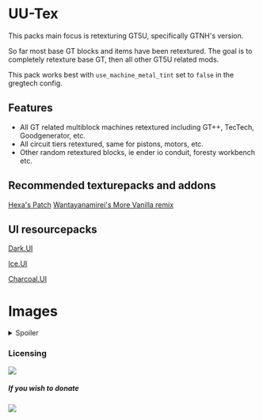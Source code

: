 # UU-Tex 
This packs main focus is retexturing GT5U, specifically GTNH's version.

So far most base GT blocks and items have been retextured. The goal is to completely retexture base GT, then all other GT5U related mods.

This pack works best with `use_machine_metal_tint` set to `false` in the gregtech config.


## Features

- All GT related multiblock machines retextured including GT++, TecTech, Goodgenerator, etc.
- All circuit tiers retextured, same for pistons, motors, etc.
- Other random retextured blocks, ie ender io conduit, foresty workbench etc.


## Recommended texturepacks and addons
[Hexa's Patch](https://github.com/Hexakosioihexekontahexa/UU-Tex/releases)
[Wantayanamirei's More Vanilla remix](https://github.com/wantayanamirei/MVUU-T)

## UI resourcepacks
[Dark.UI](https://github.com/Jimbno/Dark.UI)

[Ice.UI](https://github.com/Jimbno/Ice.UI)

[Charcoal.UI](https://github.com/Jimbno/Charcoal.UI)




# Images

<details>
  <summary>Spoiler</summary>

  
  
  
  # Multi block machines
  
  <summary>GT Multies (not all pictured)</summary>
  <img src="https://imgur.com/hscFsPK.png" />
  
  <summary>Active turbine animation</summary>
  <img src="https://imgur.com/flCDflq.gif" />
  
  <summary>EBF coils</summary>
  <img src="https://imgur.com/fvozCX8.gif" />
  
  <summary>Normal fusion</summary>
  <img src="https://imgur.com/x8gX0cl.gif" />
  
  <summary>Mega Fusion</summary>
  <img src="https://imgur.com/hIzoGDX.gif" />
  
  <summary>GT++ </summary>
  <img src="https://imgur.com/Y48cQd8.png" />
  
  <summary>TecTech </summary>
  <img src="https://imgur.com/KBYR1zS.gif" />
  
  <summary>Goodgen </summary>
  <img src="https://imgur.com/iRfwKh6.png" />
  
  <summary>Dyson Swarm</summary>
  <img src="https://imgur.com/U8f351j.gif" />
  
  <summary>EMT research completer</summary>
  <img src="https://imgur.com/W8FQyoB.gif" />
  
  # Single block machines
  
  <summary>Animated textures for single blocks</summary>
  <img src="https://imgur.com/2Bwx4y7.gif" />
  
  # Items

  <summary>Circuits</summary>
  <img src="https://imgur.com/mW3Nraq.gif" />

  <summary>Components</summary>
  <img src="https://imgur.com/yxgvPFv.gif" />
  
</details>


### Licensing

 [![](https://img.shields.io/badge/License-CC%20BY--NC--SA%203.0-yellow.svg?style=flat-square)](https://creativecommons.org/licenses/by-nc-sa/3.0/)


  
#####  If you wish to donate 

 [![](https://img.shields.io/badge/ko---fi-orange)](https://Ko-fi.com/jimbno)
  



  
 



